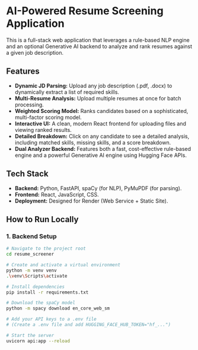 # AI-Powered Resume Screening Application

This is a full-stack web application that leverages a rule-based NLP engine and an optional Generative AI backend to analyze and rank resumes against a given job description.

## Features

- **Dynamic JD Parsing:** Upload any job description (.pdf, .docx) to dynamically extract a list of required skills.
- **Multi-Resume Analysis:** Upload multiple resumes at once for batch processing.
- **Weighted Scoring Model:** Ranks candidates based on a sophisticated, multi-factor scoring model.
- **Interactive UI:** A clean, modern React frontend for uploading files and viewing ranked results.
- **Detailed Breakdown:** Click on any candidate to see a detailed analysis, including matched skills, missing skills, and a score breakdown.
- **Dual Analyzer Backend:** Features both a fast, cost-effective rule-based engine and a powerful Generative AI engine using Hugging Face APIs.

## Tech Stack

- **Backend:** Python, FastAPI, spaCy (for NLP), PyMuPDF (for parsing).
- **Frontend:** React, JavaScript, CSS.
- **Deployment:** Designed for Render (Web Service + Static Site).

## How to Run Locally

### 1. Backend Setup

```bash
# Navigate to the project root
cd resume_screener

# Create and activate a virtual environment
python -m venv venv
.\venv\Scripts\activate

# Install dependencies
pip install -r requirements.txt

# Download the spaCy model
python -m spacy download en_core_web_sm

# Add your API keys to a .env file
# (Create a .env file and add HUGGING_FACE_HUB_TOKEN="hf_...")

# Start the server
uvicorn api:app --reload
